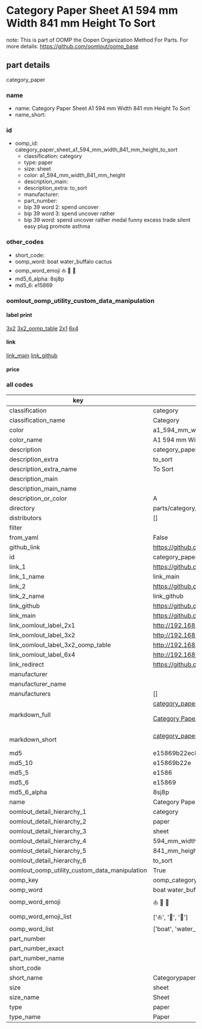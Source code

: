 # Category Paper Sheet A1 594 mm Width 841 mm Height To Sort  

note: This is part of OOMP the Oopen Organization Method For Parts. For more details: https://github.com/oomlout/oomp_base

##  part details
  



category_paper



### name
* name: Category Paper Sheet A1 594 mm Width 841 mm Height To Sort
* name_short: 
### id
* oomp_id: category_paper_sheet_a1_594_mm_width_841_mm_height_to_sort
  * classification: category
  * type: paper
  * size: sheet
  * color: a1_594_mm_width_841_mm_height
  * description_main: 
  * description_extra: to_sort
  * manufacturer: 
  * part_number: 
  * bip 39 word 2: spend uncover
  * bip 39 word 3: spend uncover rather
  * bip 39 word: spend uncover rather medal funny excess trade silent easy plug promote asthma

### other_codes
* short_code: 
* oomp_word: boat water_buffalo cactus
* oomp_word_emoji :boat: :water_buffalo: :cactus:
* md5_6_alpha: 8sj8p
* md5_6: e15869






### oomlout_oomp_utility_custom_data_manipulation
#### label print
[3x2](http://192.168.1.245:1112/?label=oomp%208sj8p)
[3x2_oomp_table](http://192.168.1.108:1112/?label=oomp%208sj8p)
[2x1](http://192.168.1.242:1112/?label=oomp%208sj8p)
[6x4](http://192.168.1.55:1112/?label=oomp%208sj8p)    

#### link

[link_main](https://github.com/oomlout/oomlout_oomp_version_1_messy/tree/main/parts/category_paper_sheet_a1_594_mm_width_841_mm_height_to_sort) [link_github](https://github.com/oomlout/oomlout_oomp_version_1_messy/tree/main/parts/category_paper_sheet_a1_594_mm_width_841_mm_height_to_sort)                             

#### price







### all codes 
| key | value |  
| --- | --- |  
| classification | category |  
| classification_name | Category |  
| color | a1_594_mm_width_841_mm_height |  
| color_name | A1 594 mm Width 841 mm Height |  
| description | category_paper |  
| description_extra | to_sort |  
| description_extra_name | To Sort |  
| description_main |  |  
| description_main_name |  |  
| description_or_color | A  |  
| directory | parts/category_paper_sheet_a1_594_mm_width_841_mm_height_to_sort |  
| distributors | [] |  
| filter |  |  
| from_yaml | False |  
| github_link | https://github.com/oomlout/oomlout_oomp_part_src/tree/main/parts/category_paper_sheet_a1_594_mm_width_841_mm_height_to_sort |  
| id | category_paper_sheet_a1_594_mm_width_841_mm_height_to_sort |  
| link_1 | https://github.com/oomlout/oomlout_oomp_version_1_messy/tree/main/parts/category_paper_sheet_a1_594_mm_width_841_mm_height_to_sort |  
| link_1_name | link_main |  
| link_2 | https://github.com/oomlout/oomlout_oomp_version_1_messy/tree/main/parts/category_paper_sheet_a1_594_mm_width_841_mm_height_to_sort |  
| link_2_name | link_github |  
| link_github | https://github.com/oomlout/oomlout_oomp_version_1_messy/tree/main/parts/category_paper_sheet_a1_594_mm_width_841_mm_height_to_sort |  
| link_main | https://github.com/oomlout/oomlout_oomp_version_1_messy/tree/main/parts/category_paper_sheet_a1_594_mm_width_841_mm_height_to_sort |  
| link_oomlout_label_2x1 | http://192.168.1.242:1112/?label=oomp%208sj8p |  
| link_oomlout_label_3x2 | http://192.168.1.245:1112/?label=oomp%208sj8p |  
| link_oomlout_label_3x2_oomp_table | http://192.168.1.108:1112/?label=oomp%208sj8p |  
| link_oomlout_label_6x4 | http://192.168.1.55:1112/?label=oomp%208sj8p |  
| link_redirect | https://github.com/oomlout/oomlout_oomp_version_1_messy/tree/main/parts/category_paper_sheet_a1_594_mm_width_841_mm_height_to_sort |  
| manufacturer |  |  
| manufacturer_name |  |  
| manufacturers | [] |  
| markdown_full | [category_paper_sheet_a1_594_mm_width_841_mm_height_to_sort](none)<br>[](none)<br>[Category Paper Sheet A1 594 Mm Width 841 Mm Height To Sort](none)<br><br> |  
| markdown_short | [category_paper_sheet_a1_594_mm_width_841_mm_height_to_sort](none)<br><br> |  
| md5 | e15869b22ec87cd53a2f18a564bb2e8a |  
| md5_10 | e15869b22e |  
| md5_5 | e1586 |  
| md5_6 | e15869 |  
| md5_6_alpha | 8sj8p |  
| name | Category Paper Sheet A1 594 mm Width 841 mm Height To Sort |  
| oomlout_detail_hierarchy_1 | category |  
| oomlout_detail_hierarchy_2 | paper |  
| oomlout_detail_hierarchy_3 | sheet |  
| oomlout_detail_hierarchy_4 | 594_mm_width |  
| oomlout_detail_hierarchy_5 | 841_mm_height |  
| oomlout_detail_hierarchy_6 | to_sort |  
| oomlout_oomp_utility_custom_data_manipulation | True |  
| oomp_key | oomp_category_paper_sheet_a1_594_mm_width_841_mm_height_to_sort |  
| oomp_word | boat water_buffalo cactus |  
| oomp_word_emoji | :boat: :water_buffalo: :cactus: |  
| oomp_word_emoji_list | [':boat:', ':water_buffalo:', ':cactus:'] |  
| oomp_word_list | ['boat', 'water_buffalo', 'cactus'] |  
| part_number |  |  
| part_number_exact |  |  
| part_number_name |  |  
| short_code |  |  
| short_name | Categorypaper |  
| size | sheet |  
| size_name | Sheet |  
| type | paper |  
| type_name | Paper |  
